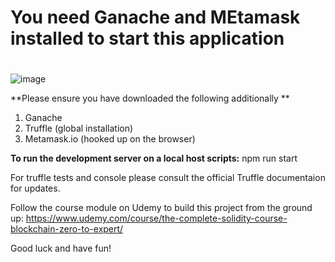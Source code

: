 #  You need Ganache and MEtamask installed to start this application
#
![image](https://user-images.githubusercontent.com/36647206/214475189-d398989e-cbc3-4121-b077-ee0a49874ae0.png)
 
**Please ensure you have downloaded the following additionally **

1. Ganache
2. Truffle (global installation)
3. Metamask.io (hooked up on the browser)

**To run the development server on a local host scripts:** npm run start

For truffle tests and console please consult the official Truffle documentaion for updates.

Follow the course module on Udemy to build this project from the ground up:
https://www.udemy.com/course/the-complete-solidity-course-blockchain-zero-to-expert/

Good luck and have fun!

